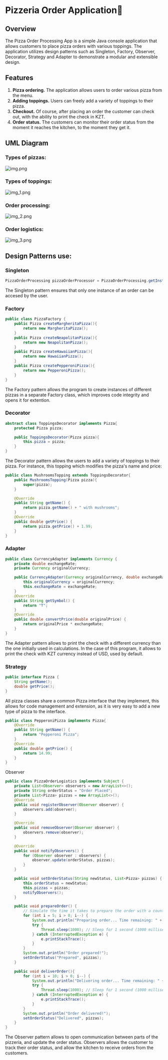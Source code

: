 # Pizzeria Order Application🍕
## Overview
The Pizza Order Processing 
App is a simple Java console application that allows customers to place pizza orders with various toppings. The application utilizes design patterns such as Singleton, Factory, Observer, Decorator, Strategy and Adapter to demonstrate a modular and extensible design.
## Features
1. **Pizza ordering.** The application allows users to order various pizza from the menu.
2. **Adding toppings.** Users can freely add a variety of toppings to their pizza.
3. **Checkout.** Of course, after  placing an order the customer can check out, with the ability to print the check in KZT.
4. **Order status.** The customers can monitor their order status from the moment it reaches the kitchen, to the moment they get it.
## UML Diagram
### Types of pizzas:
![img.png](img.png)
### Types of toppings:
![img_1.png](img_1.png)
### Order processing:
![img_2.png](img_2.png)
### Order logistics:
![img_3.png](img_3.png)
## Design Patterns use:
### Singleton
```java
PizzaOrderProcessing pizzaOrderProcessor = PizzaOrderProcessing.getInstance(pizzaFactory, usd);
```
The Singleton pattern ensures that only one instance of an order can be accesed by the user.
### Factory
```java
public class PizzaFactory {
    public Pizza createMargheritaPizza(){
        return new MargheritaPizza();
    }
    public Pizza createNeapolitanPizza(){
        return new NeapolitanPizza();
    }
    public Pizza createHawaiianPizza(){
        return new HawaiianPizza();
    }
    public Pizza createPepperoniPizza(){
        return new PepperoniPizza();
    }
}
```
The Factory pattern allows the program to create instances of different pizzas in a separate Factory class, which improves code integrity and opens it for extention.
### Decorator
```java
abstract class ToppingsDecorator implements Pizza{
    protected Pizza pizza;

    public ToppingsDecorator(Pizza pizza){
        this.pizza = pizza;
    }
}
```
The Decorator pattern allows the users to add a variety of toppings to their pizza. For instance, this topping which modifies the pizza's name and price:
```java
public class MushroomsTopping extends ToppingsDecorator{
    public MushroomsTopping(Pizza pizza){
        super(pizza);
    }

    @Override
    public String getName() {
        return pizza.getName() + " with mushrooms";
    }
    @Override
    public double getPrice() {
        return pizza.getPrice() + 1.99;
    }
}
```
### Adapter
```java
public class CurrencyAdapter implements Currency {
    private double exchangeRate;
    private Currency originalCurrency;

    public CurrencyAdapter(Currency originalCurrency, double exchangeRate){
        this.originalCurrency = originalCurrency;
        this.exchangeRate = exchangeRate;
    }
    @Override
    public String getSymbol() {
        return "₸";
    }
    @Override
    public double convertPrice(double originalPrice) {
        return originalPrice * exchangeRate;
    }
}
```
The Adapter pattern allows to print the check with a different currency than the one initially used in calculations. In the case of this program, it allows to print the check with KZT currency instead of USD, used by default.
### Strategy 
```java
public interface Pizza {
    String getName();
    double getPrice();
}
```
All pizza classes share a common Pizza interface that they implement, this allows for code management and extension, as it is very easy to add a new type of pizza to the interface.
```java
public class PepperoniPizza implements Pizza{
    @Override
    public String getName() {
        return "Pepperoni Pizza";
    }
    @Override
    public double getPrice() {
        return 14.99;
    }
}
```
Observer
```java
public class PizzaOrderLogistics implements Subject {
    private List<Observer> observers = new ArrayList<>();
    private String orderStatus = "Order Placed";
    private List<Pizza> pizzas = new ArrayList<>();
    @Override
    public void registerObserver(Observer observer) {
        observers.add(observer);
    }

    @Override
    public void removeObserver(Observer observer) {
        observers.remove(observer);
    }

    @Override
    public void notifyObservers() {
        for (Observer observer : observers) {
            observer.update(orderStatus, pizzas);
        }
    }

    public void setOrderStatus(String newStatus, List<Pizza> pizzas) {
        this.orderStatus = newStatus;
        this.pizzas = pizzas;
        notifyObservers();
    }

    public void prepareOrder() {
        // Simulate the time it takes to prepare the order with a countdown
        for (int i = 5; i > 0; i--) {
            System.out.println("Preparing order... Time remaining: " + i + " minutes");
            try {
                Thread.sleep(1000); // Sleep for 1 second (1000 milliseconds)
            } catch (InterruptedException e) {
                e.printStackTrace();
            }
        }
        System.out.println("Order prepared!");
        setOrderStatus("Prepared", pizzas);
    }

    public void deliverOrder(){
        for (int i = 10; i > 0; i--) {
            System.out.println("Delivering order... Time remaining: " + i + " minutes");
            try {
                Thread.sleep(1000); // Sleep for 1 second (1000 milliseconds)
            } catch (InterruptedException e) {
                e.printStackTrace();
            }
        }
        System.out.println("Order delivered!");
        setOrderStatus("Delivered", pizzas);
    }
}
```
The Observer pattern allows to open communication between parts of the pizzeria, and update the order status. Observers allows the customer to track their order status, and allow the kitchen to receive orders from the customers.

